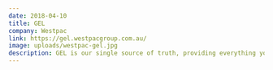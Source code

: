 ```yaml
---
date: 2018-04-10
title: GEL
company: Westpac
link: https://gel.westpacgroup.com.au/
image: uploads/westpac-gel.jpg
description: GEL is our single source of truth, providing everything you need to deliver our brand promises and create consistent, coherent customer experiences across our entire digital landscape faster, and with less effort.
---
```

